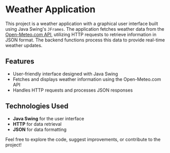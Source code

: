 # Weather Application

This project is a weather application with a graphical user interface built using Java Swing's `JFrames`. The application fetches weather data from the [Open-Meteo.com API](https://open-meteo.com), utilizing HTTP requests to retrieve information in JSON format. The backend functions process this data to provide real-time weather updates.

## Features

- User-friendly interface designed with Java Swing
- Fetches and displays weather information using the Open-Meteo.com API
- Handles HTTP requests and processes JSON responses

## Technologies Used

- **Java Swing** for the user interface
- **HTTP** for data retrieval
- **JSON** for data formatting

Feel free to explore the code, suggest improvements, or contribute to the project!

